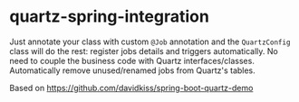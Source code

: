 # quartz-spring-integration

Just annotate your class with custom `@Job` annotation and the `QuartzConfig` class will do the rest: register jobs details and triggers automatically. No need to couple the business code with Quartz interfaces/classes. Automatically remove unused/renamed jobs from Quartz's tables.

Based on https://github.com/davidkiss/spring-boot-quartz-demo
